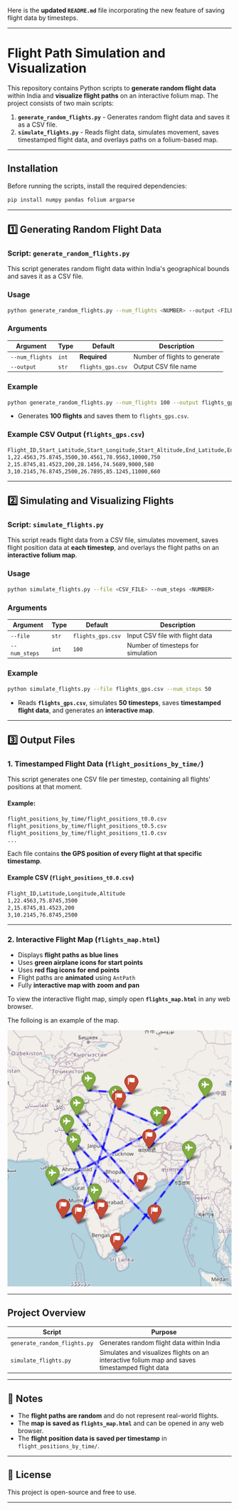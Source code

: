 Here is the **updated `README.md`** file incorporating the new feature of saving flight data by timesteps.

---

# **Flight Path Simulation and Visualization**

This repository contains Python scripts to **generate random flight data** within India and **visualize flight paths** on an interactive folium map. The project consists of two main scripts:

1. **`generate_random_flights.py`** - Generates random flight data and saves it as a CSV file.
2. **`simulate_flights.py`** - Reads flight data, simulates movement, saves timestamped flight data, and overlays paths on a folium-based map.

---

## **Installation**
Before running the scripts, install the required dependencies:
```bash
pip install numpy pandas folium argparse
```

---

## **1️⃣ Generating Random Flight Data**
### **Script: `generate_random_flights.py`**
This script generates random flight data within India's geographical bounds and saves it as a CSV file.

### **Usage**
```bash
python generate_random_flights.py --num_flights <NUMBER> --output <FILENAME>
```

### **Arguments**
| Argument       | Type  | Default             | Description |
|---------------|-------|---------------------|-------------|
| `--num_flights` | `int`  | **Required** | Number of flights to generate |
| `--output` | `str`  | `flights_gps.csv` | Output CSV file name |

### **Example**
```bash
python generate_random_flights.py --num_flights 100 --output flights_gps.csv
```
- Generates **100 flights** and saves them to `flights_gps.csv`.

### **Example CSV Output (`flights_gps.csv`)**
```
Flight_ID,Start_Latitude,Start_Longitude,Start_Altitude,End_Latitude,End_Longitude,End_Altitude,Velocity
1,22.4563,75.8745,3500,30.4561,78.9563,10000,750
2,15.8745,81.4523,200,28.1456,74.5689,9000,580
3,10.2145,76.8745,2500,26.7895,85.1245,11000,660
```

---

## **2️⃣ Simulating and Visualizing Flights**
### **Script: `simulate_flights.py`**
This script reads flight data from a CSV file, simulates movement, saves flight position data at **each timestep**, and overlays the flight paths on an **interactive folium map**.

### **Usage**
```bash
python simulate_flights.py --file <CSV_FILE> --num_steps <NUMBER>
```

### **Arguments**
| Argument       | Type  | Default             | Description |
|---------------|-------|---------------------|-------------|
| `--file`      | `str`  | `flights_gps.csv` | Input CSV file with flight data |
| `--num_steps` | `int`  | `100` | Number of timesteps for simulation |

### **Example**
```bash
python simulate_flights.py --file flights_gps.csv --num_steps 50
```
- Reads **`flights_gps.csv`**, simulates **50 timesteps**, saves **timestamped flight data**, and generates an **interactive map**.

---

## **3️⃣ Output Files**
### **1. Timestamped Flight Data (`flight_positions_by_time/`)**
This script generates one CSV file per timestep, containing all flights' positions at that moment.

#### **Example:**
```
flight_positions_by_time/flight_positions_t0.0.csv
flight_positions_by_time/flight_positions_t0.5.csv
flight_positions_by_time/flight_positions_t1.0.csv
...
```
Each file contains **the GPS position of every flight at that specific timestamp**.

#### **Example CSV (`flight_positions_t0.0.csv`)**
```
Flight_ID,Latitude,Longitude,Altitude
1,22.4563,75.8745,3500
2,15.8745,81.4523,200
3,10.2145,76.8745,2500
```

---

### **2. Interactive Flight Map (`flights_map.html`)**
- Displays **flight paths as blue lines**  
- Uses **green airplane icons for start points**  
- Uses **red flag icons for end points**  
- Flight paths are **animated** using `AntPath`  
- Fully **interactive map with zoom and pan**  

To view the interactive flight map, simply open **`flights_map.html`** in any web browser.

The folloing is an example of the map. 

![alt text](flight_paths.png)

---

## **Project Overview**
| Script | Purpose |
|--------|---------|
| `generate_random_flights.py` | Generates random flight data within India |
| `simulate_flights.py` | Simulates and visualizes flights on an interactive folium map and saves timestamped flight data |

---

## **📌 Notes**
- The **flight paths are random** and do not represent real-world flights.
- The **map is saved as `flights_map.html`** and can be opened in any web browser.
- The **flight position data is saved per timestamp** in `flight_positions_by_time/`.

---

## **📜 License**
This project is open-source and free to use.

---
